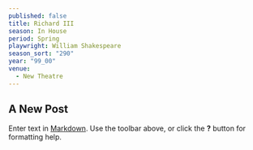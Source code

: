 ```yaml
---
published: false
title: Richard III
season: In House
period: Spring
playwright: William Shakespeare
season_sort: "290"
year: "99_00"
venue: 
  - New Theatre
---
```


## A New Post

Enter text in [Markdown](http://daringfireball.net/projects/markdown/). Use the toolbar above, or click the **?** button for formatting help.

